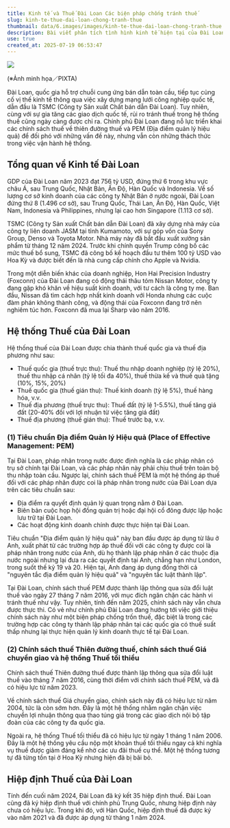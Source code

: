 ```yaml
---
title: Kinh tế và Thuế Đài Loan Các biện pháp chống tránh thuế
slug: kinh-te-thue-dai-loan-chong-tranh-thue
thumbnail: data/6.images/images/kinh-te-thue-dai-loan-chong-tranh-thue.webp
description: Bài viết phân tích tình hình kinh tế hiện tại của Đài Loan và các chính sách thuế, đặc biệt là các biện pháp chống thiên đường thuế và quản lý hiệu quả thu nhập để ngăn chặn hành vi trốn thuế.
use: true
created_at: 2025-07-19 06:53:47
---
```


![](/images/20250718-00070464-gonline-000-1-view.webp)

(※Ảnh minh họa／PIXTA)

Đài Loan, quốc gia hỗ trợ chuỗi cung ứng bán dẫn toàn cầu, tiếp tục củng cố vị thế kinh tế thông qua việc xây dựng mạng lưới công nghiệp quốc tế, dẫn đầu là TSMC (Công ty Sản xuất Chất bán dẫn Đài Loan). Tuy nhiên, cùng với sự gia tăng các giao dịch quốc tế, rủi ro tránh thuế trong hệ thống thuế cũng ngày càng được chỉ ra. Chính phủ Đài Loan đang nỗ lực triển khai các chính sách thuế về thiên đường thuế và PEM (Địa điểm quản lý hiệu quả) để đối phó với những vấn đề này, nhưng vẫn còn những thách thức trong việc vận hành hệ thống.

## Tổng quan về Kinh tế Đài Loan

GDP của Đài Loan năm 2023 đạt 756 tỷ USD, đứng thứ 6 trong khu vực châu Á, sau Trung Quốc, Nhật Bản, Ấn Độ, Hàn Quốc và Indonesia. Về số lượng cơ sở kinh doanh của các công ty Nhật Bản ở nước ngoài, Đài Loan đứng thứ 8 (1.496 cơ sở), sau Trung Quốc, Thái Lan, Ấn Độ, Hàn Quốc, Việt Nam, Indonesia và Philippines, nhưng lại cao hơn Singapore (1.113 cơ sở).

TSMC (Công ty Sản xuất Chất bán dẫn Đài Loan) đã xây dựng nhà máy của công ty liên doanh JASM tại tỉnh Kumamoto, với sự góp vốn của Sony Group, Denso và Toyota Motor. Nhà máy này đã bắt đầu xuất xưởng sản phẩm từ tháng 12 năm 2024. Trước khi chính quyền Trump công bố các mức thuế bổ sung, TSMC đã công bố kế hoạch đầu tư thêm 100 tỷ USD vào Hoa Kỳ và được biết đến là nhà cung cấp chính cho Apple và Nvidia.

Trong một diễn biến khác của doanh nghiệp, Hon Hai Precision Industry (Foxconn) của Đài Loan đang có động thái thâu tóm Nissan Motor, công ty đang gặp khó khăn về hiệu suất kinh doanh, với tư cách là công ty mẹ. Ban đầu, Nissan đã tìm cách hợp nhất kinh doanh với Honda nhưng các cuộc đàm phán không thành công, và động thái của Foxconn đang trở nên nghiêm túc hơn. Foxconn đã mua lại Sharp vào năm 2016.

## Hệ thống Thuế của Đài Loan

Hệ thống thuế của Đài Loan được chia thành thuế quốc gia và thuế địa phương như sau:

- Thuế quốc gia (thuế trực thu): Thuế thu nhập doanh nghiệp (tỷ lệ 20%), thuế thu nhập cá nhân (tỷ lệ tối đa 40%), thuế thừa kế và thuế quà tặng (10%, 15%, 20%)
- Thuế quốc gia (thuế gián thu): Thuế kinh doanh (tỷ lệ 5%), thuế hàng hóa, v.v.
- Thuế địa phương (thuế trực thu): Thuế đất (tỷ lệ 1-5.5%), thuế tăng giá đất (20-40% đối với lợi nhuận từ việc tăng giá đất)
- Thuế địa phương (thuế gián thu): Thuế trước bạ, v.v.

### (1) Tiêu chuẩn Địa điểm Quản lý Hiệu quả (Place of Effective Management: PEM)

Tại Đài Loan, pháp nhân trong nước được định nghĩa là các pháp nhân có trụ sở chính tại Đài Loan, và các pháp nhân này phải chịu thuế trên toàn bộ thu nhập toàn cầu. Ngược lại, chính sách thuế PEM là một hệ thống áp thuế đối với các pháp nhân được coi là pháp nhân trong nước của Đài Loan dựa trên các tiêu chuẩn sau:

- Địa điểm ra quyết định quản lý quan trọng nằm ở Đài Loan.
- Biên bản cuộc họp hội đồng quản trị hoặc đại hội cổ đông được lập hoặc lưu trữ tại Đài Loan.
- Các hoạt động kinh doanh chính được thực hiện tại Đài Loan.

Tiêu chuẩn "Địa điểm quản lý hiệu quả" này ban đầu được áp dụng từ lâu ở Anh, xuất phát từ các trường hợp áp thuế đối với các công ty được coi là pháp nhân trong nước của Anh, dù họ thành lập pháp nhân ở các thuộc địa nước ngoài nhưng lại đưa ra các quyết định tại Anh, chẳng hạn như London, trong suốt thế kỷ 19 và 20. Hiện tại, Anh đang áp dụng đồng thời cả "nguyên tắc địa điểm quản lý hiệu quả" và "nguyên tắc luật thành lập".

Tại Đài Loan, chính sách thuế PEM được thành lập thông qua sửa đổi luật thuế vào ngày 27 tháng 7 năm 2016, với mục đích ngăn chặn các hành vi tránh thuế như vậy. Tuy nhiên, tính đến năm 2025, chính sách này vẫn chưa được thực thi. Có vẻ như chính phủ Đài Loan đang hướng tới việc giới thiệu chính sách này như một biện pháp chống trốn thuế, đặc biệt là trong các trường hợp các công ty thành lập pháp nhân tại các quốc gia có thuế suất thấp nhưng lại thực hiện quản lý kinh doanh thực tế tại Đài Loan.

### (2) Chính sách thuế Thiên đường thuế, chính sách thuế Giá chuyển giao và hệ thống Thuế tối thiểu

Chính sách thuế Thiên đường thuế được thành lập thông qua sửa đổi luật thuế vào tháng 7 năm 2016, cùng thời điểm với chính sách thuế PEM, và đã có hiệu lực từ năm 2023.

Về chính sách thuế Giá chuyển giao, chính sách này đã có hiệu lực từ năm 2004, tức là còn sớm hơn. Đây là một hệ thống nhằm ngăn chặn việc chuyển lợi nhuận thông qua thao túng giá trong các giao dịch nội bộ tập đoàn của các công ty đa quốc gia.

Ngoài ra, hệ thống Thuế tối thiểu đã có hiệu lực từ ngày 1 tháng 1 năm 2006. Đây là một hệ thống yêu cầu nộp một khoản thuế tối thiểu ngay cả khi nghĩa vụ thuế được giảm đáng kể nhờ các ưu đãi thuế cụ thể. Một hệ thống tương tự đã từng tồn tại ở Hoa Kỳ nhưng hiện đã bị bãi bỏ.

## Hiệp định Thuế của Đài Loan

Tính đến cuối năm 2024, Đài Loan đã ký kết 35 hiệp định thuế. Đài Loan cũng đã ký hiệp định thuế với chính phủ Trung Quốc, nhưng hiệp định này chưa có hiệu lực. Trong khi đó, với Hàn Quốc, hiệp định thuế đã được ký vào năm 2021 và đã được áp dụng từ tháng 1 năm 2024.